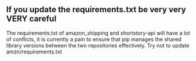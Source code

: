 ## If you update the requirements.txt be very very VERY careful

The requirements.txt of amazon_shipping and shortstory-api will have a lot of conflicts, it is currently
a pain to ensure that pip manages the shared library versions between the two repositories effectively.
Try not to update amzn/requirements.txt
